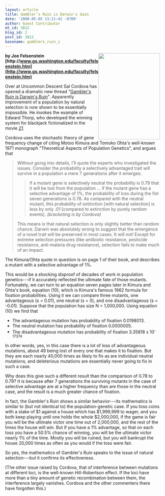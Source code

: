 ```yaml
---
layout: article
title: Gambler's Ruin is Darwin's Gain
date: '2008-05-05 13:21:42 -0700'
author: Guest Contributor
mt_id: 3812
blog_id: 2
post_id: 3812
basename: gamblers_ruin_i
---
```

<img src="/PT/uploads/2008/21poster.jpg" alt="" width="200" height="280" style="float:right;" />

**by Joe Felsenstein<br />[http&#58;//www.gs.washington.edu/faculty/felsenstein.htm](http://www.gs.washington.edu/faculty/felsenstein.htm)**

Over at Uncommon Descent Sal Cordova has opened a dramatic new thread "[Gambler's Ruin is Darwin's Ruin](http://www.uncommondescent.com/evolution/gamblers-ruin-is-darwins-ruin/)".  Apparently improvement of a population by natural selection is now shown to be essentially impossible.  He invokes the example of Edward Thorp, who developed the winning system for blackjack fictionalized in the movie _[21](http://en.wikipedia.org/wiki/21_%282008_film%29)_.

Cordova uses the stochastic theory of gene frequency change of citing Motoo Kimura and Tomoko Ohta's well-known 1971 monograph "Theoretical Aspects of Population Genetics",  and argues that

> Without going into details, I'll quote the experts who investigated the issues. Consider the probability a selectively advantaged trait will survive in a population a mere 7 generations after it emerges:
> 
> > if a mutant gene is selectively neutral the probability is 0.79 that it will be lost from the population
> > ...
> > if the mutant gene has a selective advantage of 1%, the probability of loss during the fist seven generations is 0.78. As compared with the neutral mutant, this probability of extinction \[with natural selection\] is less by only .01 \[compared to extinction by purely random events\]. _(bracketing is by Cordova)_
> 
> This means is that natural selection is only slightly better than random chance. Darwin was absolutely wrong to suggest that the emergence of a novel trait will be preserved in most cases. It will not! Except for extreme selection pressures (like antibiotic resistance, pesticide resistance, anti-malaria drug resistance), selection fails to make much of an impact.

The Kimura/Ohta quote in question is on page 1 of their book, and describes a mutant with a selective advantage of 1%.

This would be a shocking disproof of decades of work in population genetics---if it accurately reflected the ultimate fate of those mutants.  Fortunately, we can turn to an equation seven pages later in Kimura and Ohta's book, equation (10), which is Kimura's famous 1962 formula for fixation probabilities.  Using it we can compare three mutants, one advantageous (s = 0.01), one neutral (s = 0), and one disadvantageous (s = -0.01).  Suppose that the population has size N = 1,000,000.  Using equation (10) we find that


*  The advantageous mutation has probability of fixation 0.0198013.
*  The neutral mutation has probability of fixation 0.0000005.
*  The disadvantageous mutation has probability of fixation 3.35818 x
10<sup>-17374</sup>


In other words, yes, in this case there is a lot of loss of advantageous mutations, about 49 being lost of every one that makes it to fixation.  But they are each nearly 40,000 times as likely to fix as are individual neutral mutations, and deleterious mutations are essentially never going to fix in such a case.

Why does this give such a different result than the comparison of 0.78 to 0.79?  It is because after 7 generations the surviving mutants in the case of selective advantage are at a higher frequency than are those in the neutral case, and the result is a much greater chance of fixation.

In fact, the Gambler's Ruin shows a similar behavior---its mathematics is similar to (but not identical to) the population-genetic case.  If you toss coins with a stake of $1 against a house which has $1,999,999 to wager, and you both keep playing until one holds the whole $2,000,000, if the game is fair you will be the ultimate victor one time out of 2,000,000, and the rest of the times the house will win.  But if you have a 1% advantage, so that on each toss you have a 50.5% chance of winning, you will be the ultimate victor nearly 1% of the time.  Mostly you will be ruined, but you will bankrupt the house 20,000 times as often as you would if the toss were fair.

So yes, the mathematics of Gambler's Ruin speaks to the issue of natural selection---but it confirms its effectiveness.

(The other issue raised by Cordova, that of interference between mutations at different loci, is the well-known Hill-Robertson effect.  If the loci have more than a tiny amount of genetic recombination between them, the interference largely vanishes.  Cordova and the other commenters there have forgotten this.)
